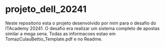 # projeto_dell_20241
Neste repositorio esta o projeto desenvolvido por mim para o desafio do ITAcademy 20241.
O desafio era realizar um sistema completo de apostas similar a mega sena.
Todas as informacoes estao em TomazCulauBettio_Template.pdf e no Readme.
